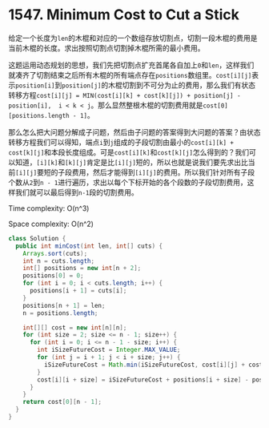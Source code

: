 # 1547. Minimum Cost to Cut a Stick

给定一个长度为`len`的木棍和对应的一个数组存放切割点，切割一段木棍的费用是当前木棍的长度。求出按照切割点切割掉木棍所需的最小费用。

这题运用动态规划的思想，我们先把切割点扩充首尾各自加上`0`和`len`，这样我们就凑齐了切割结束之后所有木棍的所有端点存在`positions`数组里。`cost[i][j]`表示`position[i]`到`position[j]`的木棍切割到不可分为止的费用，那么我们有状态转移方程`cost[i][j] = MIN(cost[i][k] + cost[k][j]) + position[j] - position[i],  i < k < j`。那么显然整根木棍的切割费用就是`cost[0][positions.length - 1]`。

那么怎么把大问题分解成子问题，然后由子问题的答案得到大问题的答案？由状态转移方程我们可以得知，端点`i`到`j`组成的子段切割由最小的`cost[i][k] + cost[k][j]`和本段长度组成。可是`cost[i][k]`和`cost[k][j]`怎么得到的？我们可以知道，`[i][k]`和`[k][j]`肯定是比`[i][j]`短的，所以也就是说我们要先求出比当前`[i][j]`要短的子段费用，然后才能得到`[i][j]`的费用。所以我们针对所有子段个数从`2`到`n - 1`进行遍历，求出以每个下标开始的各个段数的子段切割费用，这样我们就可以最后得到`n-1`段的切割费用。

Time complexity: O(n^3)

Space complexity: O(n^2)

```java
class Solution {
  public int minCost(int len, int[] cuts) {
    Arrays.sort(cuts);
    int n = cuts.length;
    int[] positions = new int[n + 2];
    positions[0] = 0;
    for (int i = 0; i < cuts.length; i++) {
      positions[i + 1] = cuts[i];
    }
    positions[n + 1] = len;
    n = positions.length;

    int[][] cost = new int[n][n];
    for (int size = 2; size <= n - 1; size++) {
      for (int i = 0; i <= n - 1 - size; i++) {
        int iSizeFutureCost = Integer.MAX_VALUE;
        for (int j = i + 1; j < i + size; j++) {
          iSizeFutureCost = Math.min(iSizeFutureCost, cost[i][j] + cost[j][i + size]);
        }
        cost[i][i + size] = iSizeFutureCost + positions[i + size] - positions[i];
      }
    }
    return cost[0][n - 1];
  }
}
```